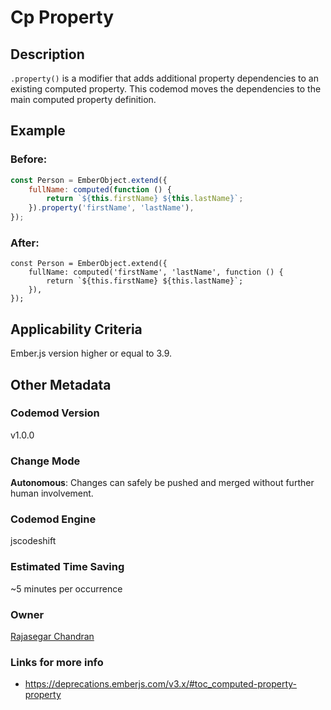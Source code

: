# Cp Property

## Description

`.property()` is a modifier that adds additional property dependencies to an existing computed property. This codemod moves the dependencies to the main computed property definition.

## Example

### Before:

```jsx
const Person = EmberObject.extend({
	fullName: computed(function () {
		return `${this.firstName} ${this.lastName}`;
	}).property('firstName', 'lastName'),
});
```

### After:

```tsx
const Person = EmberObject.extend({
	fullName: computed('firstName', 'lastName', function () {
		return `${this.firstName} ${this.lastName}`;
	}),
});
```

## Applicability Criteria

Ember.js version higher or equal to 3.9.

## Other Metadata

### Codemod Version

v1.0.0

### Change Mode

**Autonomous**: Changes can safely be pushed and merged without further human involvement.

### **Codemod Engine**

jscodeshift

### Estimated Time Saving

~5 minutes per occurrence

### Owner

[Rajasegar Chandran](https://github.com/rajasegar)

### Links for more info

-   https://deprecations.emberjs.com/v3.x/#toc_computed-property-property
